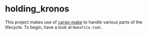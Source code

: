 # holding_kronos

This project makes use of [cargo-make](https://github.com/sagiegurari/cargo-make#installation)
to handle various parts of the lifecycle. To begin, have a look at `Makefile.toml`.
